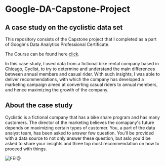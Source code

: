 # Google-DA-Capstone-Project
## A case study on the cyclistic data set

This repository consists of the Capstone project that I completed as a part of Google's Data Analytics Professional Certificate.

The Course can be found here [click](https://www.coursera.org/professional-certificates/google-data-analytics).

In this case study, I used data from a fictional bike rental company based in Chicago, Cyclist, to try to determine and understand the main differences between annual members and casual rider. With such insights, I was able to deliver recommendations, with which the company has developed a marketing campaign aimed at converting casual riders to annual members, and hence maximizing the growth of the company.

## About the case study

Cyclistic is a fictional company that has a bike share program and has many customers. The director of the marketing believes the comapany's future depends on maximizing certain types of customer. You, a part of the data analyst team, has been asked to answer few question. You'll be provided with a data source to not only answer these question, but aslo you'd be asked to share your insights and three top most recommendation on how to proceed with things.



![FE!@](https://user-images.githubusercontent.com/99217835/156901337-b969a60e-5d7e-47c6-9a47-bdc970a2b262.png)
